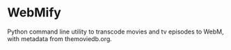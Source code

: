 # WebMify
Python command line utility to transcode movies and tv episodes to WebM, with metadata from themoviedb.org.
